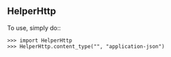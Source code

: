 HelperHttp
--------

To use, simply do::

    >>> import HelperHttp
    >>> HelperHttp.content_type("", "application-json")
